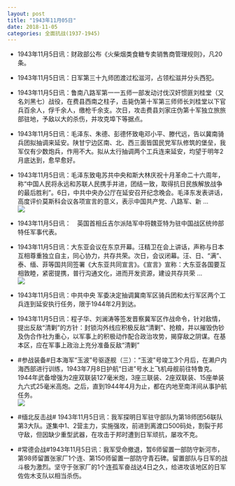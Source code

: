 ```yaml
---
layout: post
title: "1943年11月05日"
date: 2018-11-05
categories: 全面抗战(1937-1945)
---
```


<meta name="referrer" content="no-referrer" />

- 1943年11月5日讯：财政部公布《火柴烟类食糖专卖销售商管理规则》，凡20条。 

- 1943年11月5日讯：日军第三十九师团渡过松滋河，占领松滋并分头西犯。 

- 1943年11月5日讯：鲁南八路军第一一五师一部发动讨伐汉奸惯匪刘桂堂（又名刘黑七）战役，在费县西南之柱子，击毙伪第十军第三师师长刘桂堂以下官兵百余人，俘千余人，缴枪千余支。次日，攻击费县刘家庄伪第十军独立旅旅部驻地，予敌以大的杀伤，并攻克埠下等据点。 

- 1943年11月5日讯：毛泽东、朱德、彭德怀致电邓小平、滕代远，告以冀南骑兵团拟抽调来延安。陕甘宁边区南、北、西三面皆国民党军队修筑的堡垒，我军仅有少数炮兵，作用不大。拟从太行抽调两个工兵连来延安，均望于明年2月底达到，愈早愈好。 

- 1943年11月5日讯：毛泽东致电苏共中央和斯大林庆祝十月革命二十六周年，称“中国人民将永远和苏联人民携手并进，团结一致，取得抗日民族解放战争的最后胜利”。6日，中共中央办公厅在延安召开纪念晚会。毛泽东发表讲话，高度评价莫斯科会议各项宣言的意义，表示中国共产党、八路军、新 ... <br/><img src="https://wx1.sinaimg.cn/large/aca367d8ly1fwxcbtk3uwj20c809z3yk.jpg" />

- 1943年11月5日讯：　英国首相丘吉尔派陆军中将魏亚特为驻中国战区统帅部特任军事代表。 

- 1943年11月5日讯：大东亚会议在东京开幕。汪精卫在会上讲话，声称与日本互相尊重独立自主，同心协力，共存共荣。次日，会议闭幕。汪、日、“满”、泰、缅、菲等国共同签署《大东亚共同宣言》。《宣言》宣称：大东亚各国要互相敦睦，紧密提携，普行沟通文化，进而开发资源，建设共存共荣 ... <br/><img src="https://wx4.sinaimg.cn/large/aca367d8ly1fwx3nf7dpsj20c80bxq32.jpg" />

- 1943年11月5日讯：中共中央 军委决定抽调冀南军区骑兵团和太行军区两个工兵连到延安执行任务，限于1944年2月到达。 

- 1943年11月5日讯：程子华、刘澜涛等签发晋察冀军区作战命令，针对敌情，提出反敌“清剿”的方针：封锁沟外线应积极反敌“清剿”、抢粮，并以摧毁伪钞及伪合作社为重心，以军事上的积极动作配合政治攻势，揭穿敌之阴谋。在基本区，应在军事上政治上充分准备反敌“清剿” 

- #参战装备#日本海军“玉波”号驱逐舰（三）：“玉波”号竣工3个月后，在濑户内海西部进行训练，1943年7月8日护航“日进”号水上飞机母舰前往特鲁克。1944年武备增强为2座双联装127毫米炮，3座三联装、2座双联装、15座单装九六式25毫米高炮。之后，直到1944年4月为止，都在内地至南洋间从事护航任务。 <br/><img src="https://wx2.sinaimg.cn/large/aca367d8ly1fwwygjl28dj20xc0jh76d.jpg" />

- #缅北反击战# 1943年11月5日讯：我军探明日军驻守部队为第18师团56联队第3大队。遂集中1、2营主力，实施强攻，前进到离渡口500码处，割裂于邦守敌，但因缺少重型武器，在攻击于邦时遭到日军顽抗，屡攻不克。 

- #常德会战#1943年11月5日讯：我军受命撤退，暂6师留置一部防守新河市，第98师留置张家厂1个连、第150师留置一部防守青石碑。留置部队与日军的战斗极为激烈。坚守于张家厂的1个连孤军奋战达4日之久，给进攻该地区的日军佐佐木支队以相当杀伤。 

